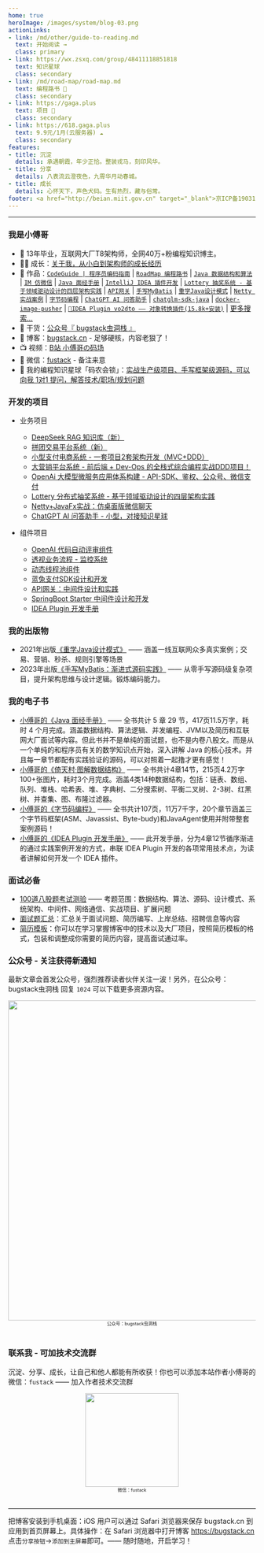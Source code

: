 ```yaml
---
home: true
heroImage: /images/system/blog-03.png
actionLinks:
- link: /md/other/guide-to-reading.md
  text: 开始阅读 →
  class: primary
- link: https://wx.zsxq.com/group/48411118851818
  text: 知识星球
  class: secondary  
- link: /md/road-map/road-map.md
  text: 编程路书 👣
  class: secondary   
- link: https://gaga.plus
  text: 项目 💐
  class: secondary    
- link: https://618.gaga.plus
  text: 9.9元/1月(云服务器) ☁️
  class: secondary
features:
- title: 沉淀
  details: 承遇朝霞，年少正恰。整装戎马，刻印风华。
- title: 分享
  details: 八表流云澄夜色，九霄华月动春城。
- title: 成长
  details: 心怀天下，声色犬码。生有热烈，藏与俗常。
footer: <a href="http://beian.miit.gov.cn" target="_blank">京ICP备19031103号</a> | <a target="_blank" href="http://www.beian.gov.cn/portal/registerSystemInfo?recordcode=11030102010881" style="display:inline-block;text-decoration:none;height:20px;line-height:20px;"><img src="https://bugstack.cn/assets/images/beian.png" style="float:left;"/><p style="float:left;height:20px;line-height:20px;margin-top:5px; color:#939393;">京公网安备 11030102010881号</p></a> | GPL Licensed | Copyright © 2019 小傅哥，All rights reserved. 
---
```


---

### 我是小傅哥

- :dog: 13年毕业，互联网大厂T8架构师，全网40万+粉编程知识博主。
- :man_technologist: 成长：[关于我，从小白到架构师的成长经历](https://www.bilibili.com/video/BV1FF41137q5)
- :bus: 作品：[`CodeGuide | 程序员编码指南`](https://github.com/fuzhengwei/CodeGuide) | [`RoadMap 编程路书`](https://github.com/fuzhengwei/RoadMap) | [`Java 数据结构和算法`](https://github.com/fuzhengwei/java-algorithms) | [`IM 仿微信`](https://github.com/fuzhengwei/NaiveChat) | [`Java 面经手册`](https://github.com/fuzhengwei/interview) | [`IntelliJ IDEA 插件开发`](https://github.com/fuzhengwei/guide-idea-plugin) | [`Lottery 抽奖系统 - 基于领域驱动设计的四层架构实践`](https://github.com/fuzhengwei/Lottery) | [`API网关`](https://github.com/fuzhengwei/api-gateway) | [`手写MyBatis`](https://github.com/fuzhengwei/small-mybatis) | [`重学Java设计模式`](https://github.com/fuzhengwei/itstack-demo-design) | [`Netty 实战案例`](https://github.com/fuzhengwei/itstack-demo-netty) | [`字节码编程`](https://github.com/fuzhengwei/itstack-demo-bytecode) | [`ChatGPT AI 问答助手`](https://github.com/fuzhengwei/chatbot-api) | [`chatglm-sdk-java`](https://github.com/fuzhengwei/chatglm-sdk-java) | [`docker-image-pusher`](https://github.com/fuzhengwei/docker-image-pusher) | [`💱IDEA Plugin vo2dto —— 对象转换插件(15.8k+安装)`](https://bugstack.cn/md/product/idea-plugin/vo2dto.html) | [更多搜索...](https://github.com/fuzhengwei?tab=repositories)
- :seedling: 干货：[公众号『 bugstack虫洞栈 』](https://bugstack.cn/images/personal/qrcode.png)
- :pencil: 博客：[bugstack.cn](https://bugstack.cn/) - 足够硬核，内容老狠了！
- :tv: 视频：[B站 小傅哥の码场](https://space.bilibili.com/15637440)
- :love_letter: 微信：[fustack](https://bugstack.cn/images/personal/fustack.png) - 备注来意
- :feet: 我的编程知识星球「码农会锁」：[实战生产级项目、手写框架级源码，可以向我 1对1 提问，解答技术/职场/规划问题](https://bugstack.cn/md/zsxq/introduce.html)

### 开发的项目

- 业务项目
    - [DeepSeek RAG 知识库（新）](https://bugstack.cn/md/project/ai-rag-knowledge/ai-rag-knowledge.html)
    - [拼团交易平台系统（新）](https://bugstack.cn/md/project/group-buy-market/group-buy-market.html)
    - [小型支付电商系统 - 一套项目2套架构开发（MVC+DDD）](https://bugstack.cn/md/project/s-pay-mall/s-pay-mall.html)
    - [大营销平台系统 - 前后端 + Dev-Ops 的全栈式综合编程实战DDD项目！](https://bugstack.cn/md/project/big-market/big-market.html)
    - [OpenAi 大模型微服务应用体系构建 - API-SDK、鉴权、公众号、微信支付](https://bugstack.cn/md/zsxq/project/chatgpt.html)
    - [Lottery 分布式抽奖系统 - 基于领域驱动设计的四层架构实践](https://bugstack.cn/md/zsxq/project/lottery.html)
    - [Netty+JavaFx实战：仿桌面版微信聊天](https://bugstack.cn/md/zsxq/project/im.html)
    - [ChatGPT AI 问答助手 - 小型，对接知识星球](https://bugstack.cn/md/zsxq/project/chatbot-api.html)

- 组件项目
    - [OpenAI 代码自动评审组件](https://bugstack.cn/md/zsxq/project/openai-code-review.html)
    - [透视业务流程 - 监控系统](https://bugstack.cn/md/zsxq/project/business-behavior-monitor.html)
    - [动态线程池组件](https://bugstack.cn/md/zsxq/project/dynamic-thread-pool.html)
    - [蓝兔支付SDK设计和开发](https://bugstack.cn/md/zsxq/project/ltzf-sdk-java.html)
    - [API网关：中间件设计和实践](https://bugstack.cn/md/zsxq/project/api-gateway.html)
    - [SpringBoot Starter 中间件设计和开发](https://bugstack.cn/md/zsxq/project/springboot-starter.html)
    - [IDEA Plugin 开发手册](https://bugstack.cn/md/zsxq/booklet/idea-plugin.html)

### 我的出版物

- 2021年出版[《重学Java设计模式》](https://u.jd.com/4I2CXeO) —— 涵盖一线互联网众多真实案例；交易、营销、秒杀、规则引擎等场景
- 2023年出版[《手写MyBatis：渐进式源码实践》](https://u.jd.com/wssnicY) —— 从零手写源码级复杂项目，提升架构思维与设计逻辑。锻炼编码能力。

### 我的电子书

- [小傅哥的《Java 面经手册》](https://download.csdn.net/download/Yao__Shun__Yu/14932325) —— 全书共计 5 章 29 节，417页11.5万字，耗时 4 个月完成。涵盖数据结构、算法逻辑、并发编程、JVM以及简历和互联网大厂面试等内容。但此书并不是单纯的面试题，也不是内卷八股文。而是从一个单纯的和程序员有关的数学知识点开始，深入讲解 Java 的核心技术。并且每一章节都配有实践验证的源码，可以对照着一起撸才更有感觉！
- [小傅哥的《倚天村·图解数据结构》](https://drive.weixin.qq.com/s?k=ACMA4AfQABUm2EZtFm#/) —— 全书共计4章14节，215页4.2万字100+张图片，耗时3个月完成。涵盖4类14种数据结构，包括：链表、数组、队列、堆栈、哈希表、堆、字典树、二分搜索树、平衡二叉树、2-3树、红黑树、并查集、图、布隆过滤器。
- [小傅哥的《字节码编程》](https://drive.weixin.qq.com/s?k=ACMA4AfQABUJWQ0P92#/) —— 全书共计107页，11万7千字，20个章节涵盖三个字节码框架(ASM、Javassist、Byte-budy)和JavaAgent使用并附带整套案例源码！
- [小傅哥的《IDEA Plugin 开发手册》](https://download.csdn.net/download/Yao__Shun__Yu/77484299) —— 此开发手册，分为4章12节循序渐进的通过实践案例开发的方式，串联 IDEA Plugin 开发的各项常用技术点，为读者讲解如何开发一个 IDEA 插件。

### 面试必备

- [100道八股题考试测验](https://bugstack.cn/md/zsxq/material/exam.html) —— 考题范围：数据结构、算法、源码、设计模式、系统架构、中间件、网络通信、实战项目、扩展问题
- [面试题汇总](https://bugstack.cn/md/zsxq/material/interview.html)：汇总关于面试问题、简历编写、上岸总结、招聘信息等内容
- [简历模板](https://t.zsxq.com/19hxv0cgY)：你可以在学习掌握博客中的技术以及大厂项目，按照简历模板的格式，包装和调整成你需要的简历内容，提高面试通过率。

### 公众号 - 关注获得新通知

最新文章会首发公众号，强烈推荐读者伙伴关注一波！另外，在公众号：bugstack虫洞栈 回复 `1024` 可以下载更多资源内容。

<div align="center">
    <img src="https://bugstack.cn/images/system/resources-xiaofuge.png?raw=true" width="650px">
    <div style="font-size: 9px;">公众号：bugstack虫洞栈</div>
    <br/>
</div>

### 联系我 - 可加技术交流群

沉淀、分享、成长，让自己和他人都能有所收获！你也可以添加本站作者小傅哥的微信：`fustack` —— 加入作者技术交流群

<div align="center">
    <img src="https://bugstack.cn/images/personal/fustack.png?raw=true" width="190" height="190">
    <div style="font-size: 9px;">微信：fustack</div>
    <br/>
</div>

---

把博客安装到手机桌面：iOS 用户可以通过 Safari 浏览器来保存 bugstack.cn 到应用到首页屏幕上。具体操作：在 Safari 浏览器中打开博客 https://bugstack.cn 点击`分享按钮`->`添加到主屏幕`即可。—— 随时随地，开启学习！

                                                                                                                                                                                                   

